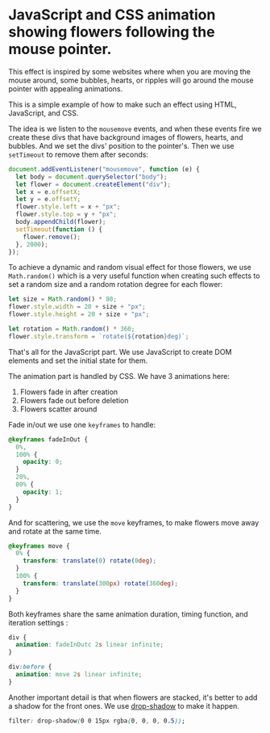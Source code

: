 # JavaScript and CSS animation showing flowers following the mouse pointer.

This effect is inspired by some websites where when you are moving the mouse around, some bubbles, hearts, or ripples will go around the mouse pointer with appealing animations.

This is a simple example of how to make such an effect using HTML, JavaScript, and CSS.

The idea is we listen to the `mousemove` events, and when these events fire we create these divs that have background images of flowers, hearts, and bubbles. And we set the divs' position to the pointer's. Then we use `setTimeout` to remove them after seconds:

```js
document.addEventListener("mousemove", function (e) {
  let body = document.querySelector("body");
  let flower = document.createElement("div");
  let x = e.offsetX;
  let y = e.offsetY;
  flower.style.left = x + "px";
  flower.style.top = y + "px";
  body.appendChild(flower);
  setTimeout(function () {
    flower.remove();
  }, 2000);
});
```

To achieve a dynamic and random visual effect for those flowers, we use `Math.random()` which is a very useful function when creating such effects to set a random size and a random rotation degree for each flower:

```js
let size = Math.random() * 80;
flower.style.width = 20 + size + "px";
flower.style.height = 20 + size + "px";

let rotation = Math.random() * 360;
flower.style.transform = `rotate(${rotation}deg)`;
```

That's all for the JavaScript part. We use JavaScript to create DOM elements and set the initial state for them.

The animation part is handled by CSS. We have 3 animations here:

1. Flowers fade in after creation
2. Flowers fade out before deletion
3. Flowers scatter around

Fade in/out we use one `keyframes` to handle:

```css
@keyframes fadeInOut {
  0%,
  100% {
    opacity: 0;
  }
  20%,
  80% {
    opacity: 1;
  }
}
```

And for scattering, we use the `move` keyframes, to make flowers move away and rotate at the same time.

```css
@keyframes move {
  0% {
    transform: translate(0) rotate(0deg);
  }
  100% {
    transform: translate(300px) rotate(360deg);
  }
}
```

Both keyframes share the same animation duration, timing function, and iteration settings :

```css
div {
  animation: fadeInOutc 2s linear infinite;
}

div:before {
  animation: move 2s linear infinite;
}
```

Another important detail is that when flowers are stacked, it's better to add a shadow for the front ones. We use [drop-shadow](https://developer.mozilla.org/en-US/docs/Web/CSS/filter-function/drop-shadow) to make it happen.

```css
filter: drop-shadow(0 0 15px rgba(0, 0, 0, 0.5));
```
